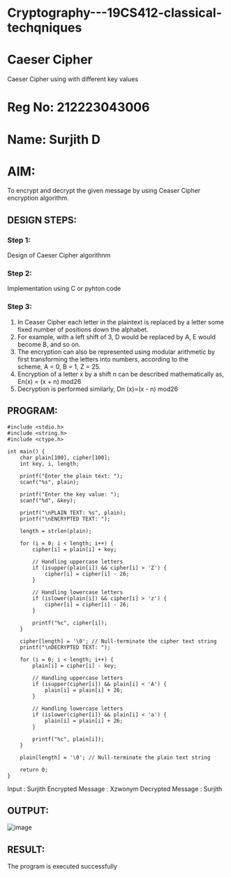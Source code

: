 # Cryptography---19CS412-classical-techqniques
# Caeser Cipher
Caeser Cipher using with different key values

# Reg No: 212223043006
# Name: Surjith D

# AIM:

To encrypt and decrypt the given message by using Ceaser Cipher encryption algorithm.

## DESIGN STEPS:

### Step 1:

Design of Caeser Cipher algorithnm 

### Step 2:

Implementation using C or pyhton code

### Step 3:

1.	In Ceaser Cipher each letter in the plaintext is replaced by a letter some fixed number of positions down the alphabet.
2.	For example, with a left shift of 3, D would be replaced by A, E would become B, and so on.
3.	The encryption can also be represented using modular arithmetic by first transforming the letters into numbers, according to the   
    scheme, A = 0, B = 1, Z = 25.
4.	Encryption of a letter x by a shift n can be described mathematically as,
                       En(x) = (x + n) mod26
5.	Decryption is performed similarly,
                       Dn (x)=(x - n) mod26


## PROGRAM:
```
#include <stdio.h>
#include <string.h>
#include <ctype.h>

int main() {
    char plain[100], cipher[100];
    int key, i, length;

    printf("Enter the plain text: ");
    scanf("%s", plain);

    printf("Enter the key value: ");
    scanf("%d", &key);

    printf("\nPLAIN TEXT: %s", plain);
    printf("\nENCRYPTED TEXT: ");

    length = strlen(plain);
    
    for (i = 0; i < length; i++) {
        cipher[i] = plain[i] + key;

        // Handling uppercase letters
        if (isupper(plain[i]) && cipher[i] > 'Z') {
            cipher[i] = cipher[i] - 26;
        }

        // Handling lowercase letters
        if (islower(plain[i]) && cipher[i] > 'z') {
            cipher[i] = cipher[i] - 26;
        }

        printf("%c", cipher[i]);
    }

    cipher[length] = '\0'; // Null-terminate the cipher text string
    printf("\nDECRYPTED TEXT: ");

    for (i = 0; i < length; i++) {
        plain[i] = cipher[i] - key;

        // Handling uppercase letters
        if (isupper(cipher[i]) && plain[i] < 'A') {
            plain[i] = plain[i] + 26;
        }

        // Handling lowercase letters
        if (islower(cipher[i]) && plain[i] < 'a') {
            plain[i] = plain[i] + 26;
        }

        printf("%c", plain[i]);
    }

    plain[length] = '\0'; // Null-terminate the plain text string

    return 0;
}
```
Input : Surjith
Encrypted Message : Xzwonym Decrypted Message : Surjith

## OUTPUT:
![image](https://github.com/user-attachments/assets/c68a7a0e-bdfb-4871-9e67-ef11068d6bfb)


## RESULT:
The program is executed successfully
